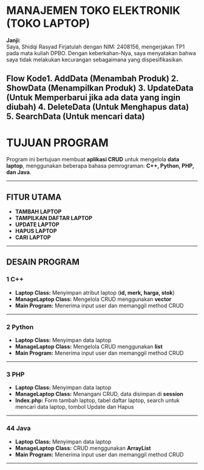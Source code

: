 #  MANAJEMEN TOKO ELEKTRONIK (TOKO LAPTOP)

**Janji:**  
Saya, Shidqi Rasyad Firjatulah  dengan NIM: 2408156, mengerjakan TP1 pada mata kuliah DPBO. Dengan keberkahan-Nya, saya menyatakan bahwa saya tidak melakukan kecurangan sebagaimana yang dispesifikasikan.

 **Flow Kode**1. AddData (Menambah Produk)
2. ShowData (Menampilkan Produk)
3. UpdateData (Untuk Memperbarui jika ada data yang ingin diubah)
4. DeleteData (Untuk Menghapus data)
5. SearchData (Untuk mencari data)
---

# TUJUAN PROGRAM
Program ini bertujuan membuat **aplikasi CRUD** untuk mengelola **data laptop**, menggunakan beberapa bahasa pemrograman: **C++, Python, PHP, dan Java**.

---

##  FITUR UTAMA
- **TAMBAH LAPTOP**  
- **TAMPILKAN DAFTAR LAPTOP**  
- **UPDATE LAPTOP**  
- **HAPUS LAPTOP**  
- **CARI LAPTOP**  

---

##  DESAIN PROGRAM

### 1 C++ 
- **Laptop Class:** Menyimpan atribut laptop (**id, merk, harga, stok**)  
- **ManageLaptop Class:** Mengelola CRUD menggunakan **vector**  
- **Main Program:** Menerima input user dan memanggil method CRUD
---

### 2️ Python
- **Laptop Class:** Menyimpan data laptop  
- **ManageLaptop Class:** Mengelola CRUD menggunakan **list**  
- **Main Program:** Menerima input user dan memanggil method CRUD  
---
### 3 PHP
- **Laptop Class:** Menyimpan data laptop  
- **ManageLaptop Class:** Menangani CRUD, data disimpan di **session**  
- **Index.php:** Form tambah laptop, tabel daftar laptop, search untuk mencari data laptop, tombol Update dan Hapus  
---
### 4️4 Java
- **Laptop Class:** Menyimpan data laptop  
- **ManageLaptop Class:** CRUD menggunakan **ArrayList<Laptop>**  
- **Main Program:** Menerima input user dan memanggil method CRUD  
---


